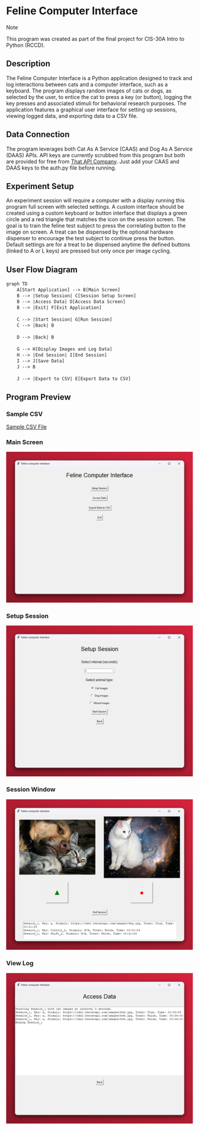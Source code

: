# Feline Computer Interface

> [!NOTE]  
> This program was created as part of the final project for CIS-30A Intro to Python (RCCD).

## Description
The Feline Computer Interface is a Python application designed to track and log interactions between cats and a computer interface, such as a keyboard. The program displays random images of cats or dogs, as selected by the user, to entice the cat to press a key (or button), logging the key presses and associated stimuli for behavioral research purposes. The application features a graphical user interface for setting up sessions, viewing logged data, and exporting data to a CSV file.

## Data Connection
The program leverages both Cat As A Service (CAAS) and Dog As A Service (DAAS) APIs. API keys are currently scrubbed from this program but both are provided for free from [That API Company](https://portal.thatapicompany.com/). Just add your CAAS and DAAS keys to the auth.py file before running.

## Experiment Setup
An experiment session will require a computer with a display running this program full screen with selected settings. A custom interface should be created using a custom keyboard or button interface that displays a green circle and a red triangle that matches the icon on the session screen. The goal is to train the feline test subject to press the correlating button to the image on screen. A treat can be dispensed by the optional hardware dispenser to encourage the test subject to continue press the button. Default settings are for a treat to be dispensed anytime the defined buttons (linked to A or L keys) are pressed but only once per image cycling.

## User Flow Diagram

```mermaid
graph TD
    A[Start Application] --> B[Main Screen]
    B --> |Setup Session| C[Session Setup Screen]
    B --> |Access Data| D[Access Data Screen]
    B --> |Exit| F[Exit Application]
    
    C --> |Start Session| G[Run Session]
    C --> |Back| B
    
    D --> |Back| B
    
    G --> H[Display Images and Log Data]
    H --> |End Session| I[End Session]
    I --> J[Save Data]
    J --> B
    
    J --> |Export to CSV| E[Export Data to CSV]
```

## Program Preview
### Sample CSV
[Sample CSV File](https://github.com/skestral/feline-computer-interface/blob/master/sample/Sample.csv)

### Main Screen
![](https://github.com/skestral/feline-computer-interface/blob/master/sample/Main%20Screen.png)

### Setup Session
![](https://github.com/skestral/feline-computer-interface/blob/master/sample/Setup%20Session.png)

### Session Window
![](https://github.com/skestral/feline-computer-interface/blob/master/sample/Session%20Window.png)

### View Log
![](https://github.com/skestral/feline-computer-interface/blob/master/sample/View%20Log.png)
